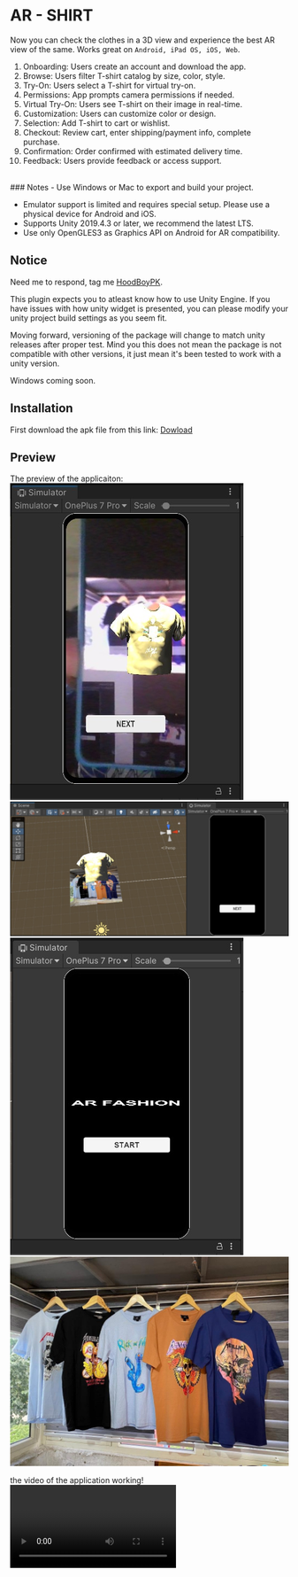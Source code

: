 # AR - SHIRT

Now you can check the clothes in a 3D view and experience the best AR view of the same. Works great on `Android, iPad OS, iOS, Web`.

1. Onboarding: Users create an account and download the app.
2. Browse: Users filter T-shirt catalog by size, color, style.
3. Try-On: Users select a T-shirt for virtual try-on.
4. Permissions: App prompts camera permissions if needed.
5. Virtual Try-On: Users see T-shirt on their image in real-time.
6. Customization: Users can customize color or design.
7. Selection: Add T-shirt to cart or wishlist.
8. Checkout: Review cart, enter shipping/payment info, complete purchase.
9. Confirmation: Order confirmed with estimated delivery time.
10. Feedback: Users provide feedback or access support.


<br />
### Notes
- Use Windows or Mac to export and build your project.  
  
- Emulator support is limited and requires special setup. Please use a physical device for Android and iOS.
- Supports Unity 2019.4.3 or later, we recommend the latest LTS.
- Use only OpenGLES3 as Graphics API on Android for AR compatibility.


## Notice
Need me to respond, tag me [HoodBoyPK](https://github.com/hoodboypk). 

This plugin expects you to atleast know how to use Unity Engine. If you have issues with how unity widget is presented, you can please modify your unity project build settings as you seem fit.

Moving forward, versioning of the package will change to match unity releases after proper test. Mind you this does not mean the package
is not compatible with other versions, it just mean it's been tested to work with a unity version.

Windows coming soon.

## Installation

First download the apk file from this link: [Dowload](https://drive.google.com/file/d/1kFJROFXUBmg8ISDUkOsFq4iAkSopbBSq/view?usp=sharing)

## Preview

The preview of the applicaiton:
![img](https://github.com/Jigyasa-Raj/AR-SHIRT/blob/main/img/cloth.jpg)
![img1](https://github.com/Jigyasa-Raj/AR-SHIRT/blob/main/img/cloth1.jpg)
![img2](https://github.com/Jigyasa-Raj/AR-SHIRT/blob/main/img/start.jpg)
![img3](https://github.com/Jigyasa-Raj/AR-SHIRT/blob/main/img/wodrobe.jpg)

the video of the application working!
![gif](https://github.com/Jigyasa-Raj/AR-SHIRT/blob/main/img/vid.mp4)









<br />









